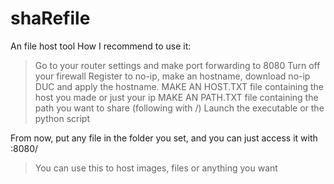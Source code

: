 # shaRefile
An file host tool
How I recommend to use it:

> Go to your router settings and make port forwarding to 8080
Turn off your firewall
Register to no-ip, make an hostname, download no-ip DUC and apply the hostname.
MAKE AN HOST.TXT file containing the host you made or just your ip
MAKE AN PATH.TXT file containing the path you want to share (following with /)
Launch the executable or the python script

From now, put any file in the folder you set, and you can just access it with <hostname>:8080/<filename>

> You can use this to host images, files or anything you want
